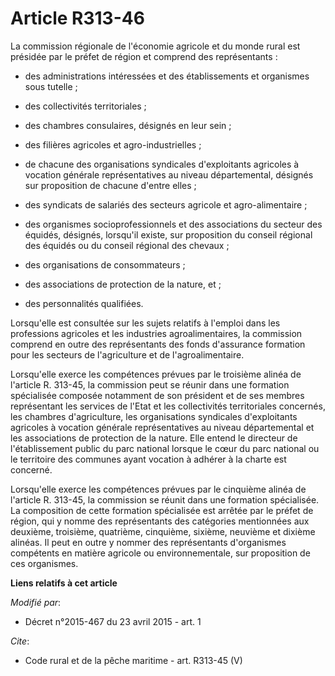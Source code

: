 # Article R313-46

La commission régionale de l'économie agricole et du monde rural est présidée par le préfet de région et comprend des
représentants :

- des administrations intéressées et des établissements et organismes sous tutelle ;

- des collectivités territoriales ;

- des chambres consulaires, désignés en leur sein ;

- des filières agricoles et agro-industrielles ;

- de chacune des organisations syndicales d'exploitants agricoles à vocation générale représentatives au niveau
départemental, désignés sur proposition de chacune d'entre elles ;

- des syndicats de salariés des secteurs agricole et agro-alimentaire ;

- des organismes socioprofessionnels et des associations du secteur des équidés, désignés, lorsqu'il existe, sur proposition
du conseil régional des équidés ou du conseil régional des chevaux ;

- des organisations de consommateurs ;

- des associations de protection de la nature, et ;

- des personnalités qualifiées.

Lorsqu'elle est consultée sur les sujets relatifs à l'emploi dans les professions agricoles et les industries
agroalimentaires, la commission comprend en outre des représentants des fonds d'assurance formation pour les secteurs de
l'agriculture et de l'agroalimentaire.

Lorsqu'elle exerce les compétences prévues par le troisième alinéa de l'article R. 313-45, la commission peut se réunir dans
une formation spécialisée composée notamment de son président et de ses membres représentant les services de l'Etat et les
collectivités territoriales concernés, les chambres d'agriculture, les organisations syndicales d'exploitants agricoles à
vocation générale représentatives au niveau départemental et les associations de protection de la nature. Elle entend le
directeur de l'établissement public du parc national lorsque le cœur du parc national ou le territoire des communes ayant
vocation à adhérer à la charte est concerné.

Lorsqu'elle exerce les compétences prévues par le cinquième alinéa de l'article R. 313-45, la commission se réunit dans une
formation spécialisée. La composition de cette formation spécialisée est arrêtée par le préfet de région, qui y nomme des
représentants des catégories mentionnées aux deuxième, troisième, quatrième, cinquième, sixième, neuvième et dixième alinéas.
Il peut en outre y nommer des représentants d'organismes compétents en matière agricole ou environnementale, sur proposition
de ces organismes.

**Liens relatifs à cet article**

_Modifié par_:

  - Décret n°2015-467 du 23 avril 2015 - art. 1

_Cite_:

  - Code rural et de la pêche maritime - art. R313-45 (V)

